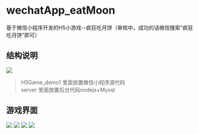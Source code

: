 # wechatApp_eatMoon
基于微信小程序开发的H5小游戏--疯狂吃月饼（审核中，成功的话微信搜索“疯狂吃月饼”即可）
## 结构说明
![](https://raw.githubusercontent.com/songsunny00/wechatApp_eatMoon/master/READMEImg/pic1.png)  
> H5Game_demo1 里面放置微信小程序源代码 </br>
> server 里面放置后台代码nodejs+Mysql

## 游戏界面
![](https://raw.githubusercontent.com/songsunny00/wechatApp_eatMoon/master/READMEImg/pic2.png)
![](https://raw.githubusercontent.com/songsunny00/wechatApp_eatMoon/master/READMEImg/pic3.png)
![](https://raw.githubusercontent.com/songsunny00/wechatApp_eatMoon/master/READMEImg/pic4.png)
![](https://raw.githubusercontent.com/songsunny00/wechatApp_eatMoon/master/READMEImg/pic5.png)  


